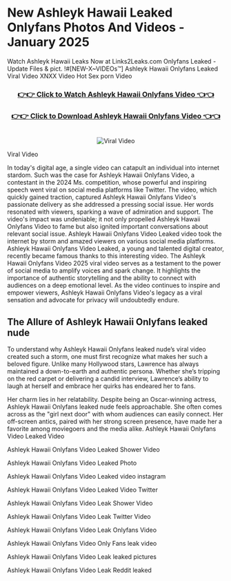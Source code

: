 # New Ashleyk Hawaii Leaked Onlyfans Photos And Videos - January 2025

Watch Ashleyk Hawaii Leaks Now at Links2Leaks.com Onlyfans Leaked - Update Files & pict. !#[NEW-X~VIDEOs™] Ashleyk Hawaii Onlyfans Leaked Viral Video XNXX Video Hot Sex porn Video
<br>
<div align="center">
<h3><a href="https://links2leaks.com/ashleykhawaii" rel="nofollow">👉👉 Click to Watch Ashleyk Hawaii Onlyfans Video 👈👈</a></h3>
<h3><a href="https://links2leaks.com/ashleykhawaii" rel="nofollow">👉👉 Click to Download Ashleyk Hawaii Onlyfans Video 👈👈</a></h3>
<br>
<a href="https://links2leaks.com/ashleykhawaii" rel="nofollow"><img src="https://i.ibb.co/Gkj2r4b/banner.png" alt="Viral Video" style="max-width: 100%; display: inline-block;" data-target="animated-imageImage"></a>
</div>

Viral Video

In today's digital age, a single video can catapult an individual into internet stardom. Such was the case for Ashleyk Hawaii Onlyfans Video, a contestant in the 2024 Ms. competition, whose powerful and inspiring speech went viral on social media platforms like Twitter.
The video, which quickly gained traction, captured Ashleyk Hawaii Onlyfans Video's passionate delivery as she addressed a pressing social issue. Her words resonated with viewers, sparking a wave of admiration and support. The video's impact was undeniable; it not only propelled Ashleyk Hawaii Onlyfans Video to fame but also ignited important conversations about relevant social issue.
Ashleyk Hawaii Onlyfans Video Leaked video took the internet by storm and amazed viewers on various social media platforms. Ashleyk Hawaii Onlyfans Video Leaked, a young and talented digital creator, recently became famous thanks to this interesting video.
The Ashleyk Hawaii Onlyfans Video 2025 viral video serves as a testament to the power of social media to amplify voices and spark change. It highlights the importance of authentic storytelling and the ability to connect with audiences on a deep emotional level. As the video continues to inspire and empower viewers, Ashleyk Hawaii Onlyfans Video's legacy as a viral sensation and advocate for privacy will undoubtedly endure.

<h2>The Allure of Ashleyk Hawaii Onlyfans leaked nude</h2>


To understand why Ashleyk Hawaii Onlyfans leaked nude’s viral video created such a storm, one must first recognize what makes her such a beloved figure. Unlike many Hollywood stars, Lawrence has always maintained a down-to-earth and authentic persona. Whether she’s tripping on the red carpet or delivering a candid interview, Lawrence’s ability to laugh at herself and embrace her quirks has endeared her to fans.

Her charm lies in her relatability. Despite being an Oscar-winning actress, Ashleyk Hawaii Onlyfans leaked nude feels approachable. She often comes across as the "girl next door" with whom audiences can easily connect. Her off-screen antics, paired with her strong screen presence, have made her a favorite among moviegoers and the media alike.
Ashleyk Hawaii Onlyfans Video Leaked Video

Ashleyk Hawaii Onlyfans Video Leaked Shower Video

Ashleyk Hawaii Onlyfans Video Leaked Photo

Ashleyk Hawaii Onlyfans Video Leaked video instagram

Ashleyk Hawaii Onlyfans Video Leaked Video Twitter

Ashleyk Hawaii Onlyfans Video Leak Shower Video

Ashleyk Hawaii Onlyfans Video Leak Twitter Video

Ashleyk Hawaii Onlyfans Video Leak Onlyfans Video

Ashleyk Hawaii Onlyfans Video Only Fans leak video

Ashleyk Hawaii Onlyfans Video Leak leaked pictures

Ashleyk Hawaii Onlyfans Video Leak Reddit leaked